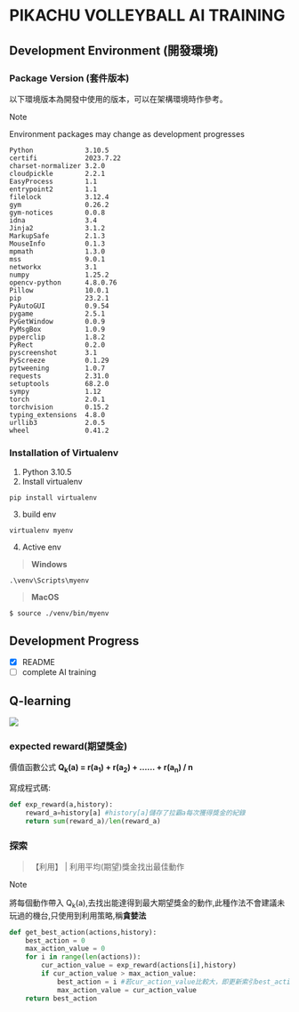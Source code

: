 # PIKACHU VOLLEYBALL AI TRAINING
## Development Environment (開發環境)
### Package Version (套件版本)
以下環境版本為開發中使用的版本，可以在架構環境時作參考。
> [!NOTE]
> Environment packages may change as development progresses
```
Python             3.10.5
certifi            2023.7.22
charset-normalizer 3.2.0
cloudpickle        2.2.1
EasyProcess        1.1
entrypoint2        1.1
filelock           3.12.4
gym                0.26.2
gym-notices        0.0.8
idna               3.4
Jinja2             3.1.2
MarkupSafe         2.1.3
MouseInfo          0.1.3
mpmath             1.3.0
mss                9.0.1
networkx           3.1
numpy              1.25.2
opencv-python      4.8.0.76
Pillow             10.0.1
pip                23.2.1
PyAutoGUI          0.9.54
pygame             2.5.1
PyGetWindow        0.0.9
PyMsgBox           1.0.9
pyperclip          1.8.2
PyRect             0.2.0
pyscreenshot       3.1
PyScreeze          0.1.29
pytweening         1.0.7
requests           2.31.0
setuptools         68.2.0
sympy              1.12
torch              2.0.1
torchvision        0.15.2
typing_extensions  4.8.0
urllib3            2.0.5
wheel              0.41.2
```
### Installation of Virtualenv
1. Python 3.10.5
2. Install virtualenv
```
pip install virtualenv
```
3. build env
```
virtualenv myenv
```
4. Active env
> **Windows** 
```
.\venv\Scripts\myenv
```
> **MacOS** 
```
$ source ./venv/bin/myenv
```
## Development Progress
- [X] README
- [ ] complete AI training
## Q-learning
![](https://i.imgur.com/NUebRzl.png)
### expected reward(期望獎金)
價值函數公式 **Q<sub>k</sub>(a) = r(a<sub>1</sub>) + r(a<sub>2</sub>) + …… + r(a<sub>n</sub>) / n** 

寫成程式碼:
```python
def exp_reward(a,history):
    reward_a=history[a] #history[a]儲存了拉霸a每次獲得獎金的紀錄
    return sum(reward_a)/len(reward_a)
```
### 探索
> 【利用】 | 利用平均(期望)獎金找出最佳動作

> [!NOTE]
> 將每個動作帶入 Q<sub>k</sub>(a),去找出能達得到最大期望獎金的動作,此種作法不會建議未玩過的機台,只使用到利用策略,稱**貪婪法**

```python
def get_best_action(actions,history):
    best_action = 0
    max_action_value = 0
    for i in range(len(actions)):
        cur_action_value = exp_reward(actions[i],history) 
        if cur_action_value > max_action_value:
            best_action = i #若cur_action_value比較大，即更新索引best_action的值
            max_action_value = cur_action_value
    return best_action 
```

